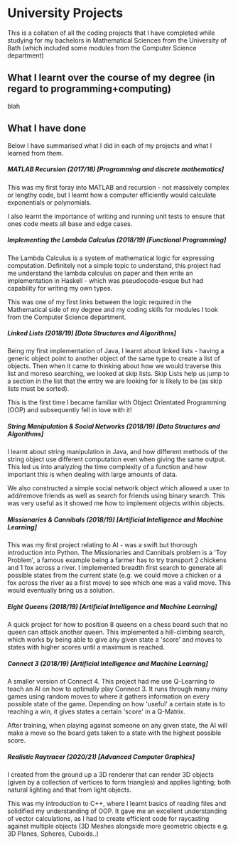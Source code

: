 # University Projects
This is a collation of all the coding projects that I have completed while studying for my bachelors in Mathematical Sciences from the University of Bath (which included some modules from the Computer Science department)


## What I learnt over the course of my degree (in regard to programming+computing)
blah


## What I have done
Below I have summarised what I did in each of my projects and what I learned from them.

##### MATLAB Recursion (2017/18) [Programming and discrete mathematics]
This was my first foray into MATLAB and recursion - not massively complex or lengthy code, but I learnt how a computer efficiently would calculate exponentials or polynomials.

I also learnt the importance of writing and running unit tests to ensure that ones code meets all base and edge cases.


##### Implementing the Lambda Calculus (2018/19) [Functional Programming]
The Lambda Calculus is a system of mathematical logic for expressing computation. Definitely not a simple topic to understand, this project had me understand the lambda calculus on paper and then write an implementation in Haskell - which was pseudocode-esque but had capability for writing my own types. 

This was one of my first links between the logic required in the Mathematical side of my degree and my coding skills for modules I took from the Computer Science department.


##### Linked Lists (2018/19) [Data Structures and Algorithms]
Being my first implementation of Java, I learnt about linked lists - having a generic object point to another object of the same type to create a list of objects. Then when it came to thinking about how we would traverse this list and moreso searching, we looked at skip lists. Skip Lists help us jump to a section in the list that the entry we are looking for is likely to be (as skip lists must be sorted).

This is the first time I became familiar with Object Orientated Programming (OOP) and subsequently fell in love with it!


##### String Manipulation & Social Networks (2018/19) [Data Structures and Algorithms]
I learnt about string manipulation in Java, and how different methods of the string object use different computation even when giving the same output. This led us into analyzing the time complexity of a function and how important this is when dealing with large amounts of data.

We also constructed a simple social network object which allowed a user to add/remove friends as well as search for friends using binary search. This was very useful as it showed me how to implement objects within objects.


##### Missionaries & Cannibals (2018/19) [Artificial Intelligence and Machine Learning]
This was my first project relating to AI - was a swift but thorough introduction into Python. The Missionaries and Cannibals problem is a 'Toy Problem', a famous example being a farmer has to try transport 2 chickens and 1 fox across a river. I implemented breadth first search to generate all possible states from the current state (e.g. we could move a chicken or a fox across the river as a first move) to see which one was a valid move. This would eventually bring us a solution.


##### Eight Queens (2018/19) [Artificial Intelligence and Machine Learning]
A quick project for how to position 8 queens on a chess board such that no queen can attack another queen. This implemented a hill-climbing search, which works by being able to give any given state a 'score' and moves to states with higher scores until a maximum is reached.


##### Connect 3 (2018/19) [Artificial Intelligence and Machine Learning]
A smaller version of Connect 4. This project had me use Q-Learning to teach an AI on how to optimally play Connect 3. It runs through many many games using random moves to where it gathers information on every possible state of the game. Depending on how 'useful' a certain state is to reaching a win, it gives states a certain 'score' in a Q-Matrix.

After training, when playing against someone on any given state, the AI will make a move so the board gets taken to a state with the highest possible score.


##### Realistic Raytracer (2020/21) [Advanced Computer Graphics]
I created from the ground up a 3D renderer that can render 3D objects (given by a collection of vertices to form triangles) and applies lighting; both natural lighting and that from light objects.

This was my introduction to C++, where I learnt basics of reading files and solidified my understanding of OOP. It gave me an excellent understanding of vector calculations, as I had to create efficient code for raycasting against multiple objects (3D Meshes alongside more geometric objects e.g. 3D Planes, Spheres, Cuboids..)
